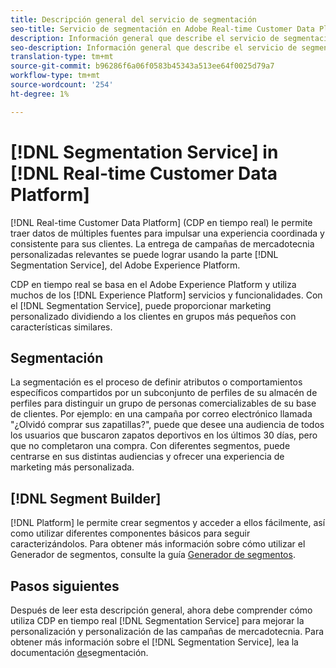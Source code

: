 ```yaml
---
title: Descripción general del servicio de segmentación
seo-title: Servicio de segmentación en Adobe Real-time Customer Data Platform
description: Información general que describe el servicio de segmentación.
seo-description: Información general que describe el servicio de segmentación y los segmentos en Platform de datos del cliente en tiempo real de Adobe.
translation-type: tm+mt
source-git-commit: b96286f6a06f0583b45343a513ee64f0025d79a7
workflow-type: tm+mt
source-wordcount: '254'
ht-degree: 1%

---
```



# [!DNL Segmentation Service] in [!DNL Real-time Customer Data Platform]

[!DNL Real-time Customer Data Platform] (CDP en tiempo real) le permite traer datos de múltiples fuentes para impulsar una experiencia coordinada y consistente para sus clientes. La entrega de campañas de mercadotecnia personalizadas relevantes se puede lograr usando la parte [!DNL Segmentation Service], del Adobe Experience Platform.

CDP en tiempo real se basa en el Adobe Experience Platform y utiliza muchos de los [!DNL Experience Platform] servicios y funcionalidades. Con el [!DNL Segmentation Service], puede proporcionar marketing personalizado dividiendo a los clientes en grupos más pequeños con características similares.

## Segmentación

La segmentación es el proceso de definir atributos o comportamientos específicos compartidos por un subconjunto de perfiles de su almacén de perfiles para distinguir un grupo de personas comercializables de su base de clientes. Por ejemplo: en una campaña por correo electrónico llamada &quot;¿Olvidó comprar sus zapatillas?&quot;, puede que desee una audiencia de todos los usuarios que buscaron zapatos deportivos en los últimos 30 días, pero que no completaron una compra. Con diferentes segmentos, puede centrarse en sus distintas audiencias y ofrecer una experiencia de marketing más personalizada.

## [!DNL Segment Builder]

[!DNL Platform] le permite crear segmentos y acceder a ellos fácilmente, así como utilizar diferentes componentes básicos para seguir caracterizándolos. Para obtener más información sobre cómo utilizar el Generador de segmentos, consulte la guía [Generador de segmentos](./segment-builder-guide.md).

## Pasos siguientes

Después de leer esta descripción general, ahora debe comprender cómo utiliza CDP en tiempo real [!DNL Segmentation Service] para mejorar la personalización y personalización de las campañas de mercadotecnia. Para obtener más información sobre el [!DNL Segmentation Service], lea la documentación [de](../../segmentation/home.md)segmentación.
